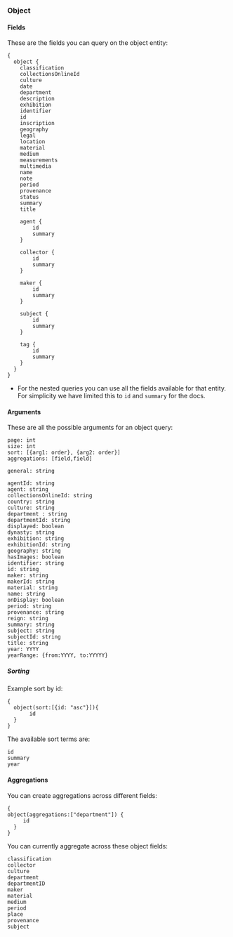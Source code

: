 
### Object

#### Fields
These are the fields you can query on the object entity:

```
{
  object {
    classification
    collectionsOnlineId
    culture 
    date 
    department 
    description 
    exhibition
    identifier
    id
    inscription 
    geography
    legal
    location
    material 
    medium 
    measurements
    multimedia 
    name 
    note 
    period 
    provenance 
    status
    summary
    title

    agent {
        id
        summary
    }

    collector {
        id
        summary
    }

    maker {
        id
        summary
    }

    subject {
        id
        summary
    }

    tag {
        id
        summary
    }
  }
}

```
* For the nested queries you can use all the fields available for that entity. For simplicity we have limited this to `id` and `summary` for the docs.

#### Arguments
These are all the possible arguments for an object query:
```
page: int
size: int
sort: [{arg1: order}, {arg2: order}] 
aggregations: [field,field]

general: string

agentId: string
agent: string
collectionsOnlineId: string
country: string
culture: string
department : string
departmentId: string
displayed: boolean
dynasty: string
exhibition: string
exhibitionId: string
geography: string
hasImages: boolean
identifier: string
id: string
maker: string
makerId: string
material: string
name: string
onDisplay: boolean
period: string
provenance: string
reign: string
summary: string
subject: string
subjectId: string
title: string
year: YYYY
yearRange: {from:YYYY, to:YYYYY}
```

##### Sorting
Example sort by id:
```
{
  object(sort:[{id: "asc"}]){
       id
  }
}
```
The available sort terms are:
```
id
summary
year
```

#### Aggregations
You can create aggregations across different fields: 
```
{
object(aggregations:["department"]) {
     id    
  }
}
```
You can currently aggregate across these object fields:
```
classification
collector
culture
department
departmentID
maker
material
medium
period
place
provenance
subject
```
